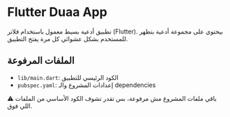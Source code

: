 # Flutter Duaa App

تطبيق أدعية بسيط معمول باستخدام فلاتر (Flutter).
بيحتوي على مجموعة أدعية بتظهر للمستخدم بشكل عشوائي كل مرة يفتح التطبيق.

## الملفات المرفوعة
- `lib/main.dart`: الكود الرئيسي للتطبيق
- `pubspec.yaml`: إعدادات المشروع والـ dependencies

⚠️ باقي ملفات المشروع مش مرفوعة، بس تقدر تشوف الكود الأساسي من الملفات اللي فوق.
